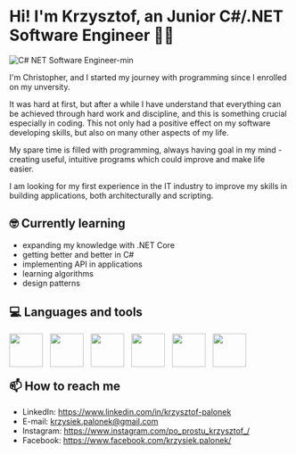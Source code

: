 # Hi! I'm Krzysztof, an Junior C#/.NET Software Engineer 👨‍💻
![C# NET Software Engineer-min](https://github.com/PoProstuKrzysztof/PoProstuKrzysztof/assets/92109319/460beaa0-24b3-4bf1-ae24-4c0f19688071)

 I'm Christopher, and I started my journey with programming since I enrolled on my unversity. 

It was hard at first, but after a while I have 
understand that everything can be achieved through hard work and discipline, and this is something crucial especially in coding. 
This not only had a positive effect on my software developing skills, but also on many other aspects of my life.

My spare time is filled with programming, always having goal in my mind - creating useful, intuitive programs which could improve and make life easier.

I am looking for my first experience in the IT industry to improve my skills in building applications, both architecturally and scripting.

## 🤓 Currently learning 
+ expanding my knowledge with .NET Core
+ getting better and better in C#
+ implementing API in applications
+ learning algorithms 
+ design patterns


## 💻 Languages and tools
<img align="left" width="60px" style="padding-right:10px" src="https://cdn.jsdelivr.net/gh/devicons/devicon/icons/csharp/csharp-original.svg"/>
<img align="left" width="60px" style="padding-right:10px" src="https://cdn.jsdelivr.net/gh/devicons/devicon/icons/dot-net/dot-net-plain-wordmark.svg" />
<img align="left" width="60px" style="padding-right:10px" src="https://cdn.jsdelivr.net/gh/devicons/devicon/icons/dotnetcore/dotnetcore-original.svg" />
<img align="left" width="60px" style="padding-right:10px" src="https://cdn.jsdelivr.net/gh/devicons/devicon/icons/microsoftsqlserver/microsoftsqlserver-plain-wordmark.svg" />
<img align="left" width="60px" style="padding-right:10px" src="https://cdn.jsdelivr.net/gh/devicons/devicon/icons/html5/html5-original.svg" />
<img align="left" width="60px" style="padding-right:10px" src="https://cdn.jsdelivr.net/gh/devicons/devicon/icons/visualstudio/visualstudio-plain.svg" />
<br/>
<br/>
<br/>

## 📫 How to reach me
+ LinkedIn: https://www.linkedin.com/in/krzysztof-palonek
+ E-mail: krzysiek.palonek@gmail.com
+ Instagram: https://www.instagram.com/po_prostu_krzysztof_/
+ Facebook: https://www.facebook.com/krzysiek.palonek/
<!--
**PoProstuKrzysztof/PoProstuKrzysztof** is a ✨ _special_ ✨ repository because its `README.md` (this file) appears on your GitHub profile.

Here are some ideas to get you started:

- 🔭 I’m currently working on ...
- 🌱 I’m currently learning ...
- 👯 I’m looking to collaborate on ...
- 🤔 I’m looking for help with ...
- 💬 Ask me about ...
- 📫 How to reach me: ...
- 😄 Pronouns: ...
- ⚡ Fun fact: ...
-->
